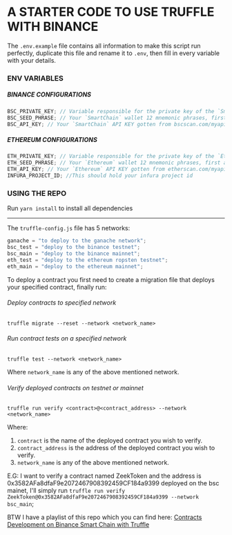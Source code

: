 # A STARTER CODE TO USE TRUFFLE WITH BINANCE

The `.env.example` file contains all information to make this script run perfectly, duplicate this file and rename it to `.env`, then fill in every variable with your details.

### ENV VARIABLES

##### BINANCE CONFIGURATIONS

```js
BSC_PRIVATE_KEY; // Variable responsible for the private key of the `SmartChain` address you wish to deploy with.
BSC_SEED_PHRASE; // Your `SmartChain` wallet 12 mnemonic phrases, first account will be used to deploy the contract by default
BSC_API_KEY; // Your `SmartChain` API KEY gotten from bscscan.com/myapikey, this is used to verify deployed contracts on testnet and mainnet
```

##### ETHEREUM CONFIGURATIONS

```js
ETH_PRIVATE_KEY; // Variable responsible for the private key of the `Ethereum` address you wish to deploy with.
ETH_SEED_PHRASE; // Your `Ethereum` wallet 12 mnemonic phrases, first account will be used to deploy the contract by default
ETH_API_KEY; // Your `Ethereum` API KEY gotten from etherscan.com/myapikey, this is used to verify deployed contracts on testnet and mainnet
INFURA_PROJECT_ID; //This should hold your infura project id
```

### USING THE REPO

Run `yarn install` to install all dependencies

---

The `truffle-config.js` file has 5 networks:

```js
ganache = "to deploy to the ganache network";
bsc_test = "deploy to the binance testnet";
bsc_main = "deploy to the binance mainnet";
eth_test = "deploy to the ethereum ropsten testnet";
eth_main = "deploy to the ethereum mainnet";
```

To deploy a contract you first need to create a migration file that deploys your specified contract, finally run:

###### Deploy contracts to specified network

`truffle migrate --reset --network <network_name>`

###### Run contract tests on a specified network

`truffle test --network <network_name>`

Where `network_name` is any of the above mentioned network.

###### Verify deployed contracts on testnet or mainnet

`truffle run verify <contract>@<contract_address> --network <network_name>`

Where:

1. `contract` is the name of the deployed contract you wish to verify.
2. `contract_address` is the address of the deployed contract you wish to verify.
3. `network_name` is any of the above mentioned network.

E.G: I want to verify a contract named ZeekToken and the address is 0x3582AFa8dfaF9e2072467908392459CF184a9399 deployed on the bsc mainet, I'll simply run `truffle run verify ZeekToken@0x3582AFa8dfaF9e2072467908392459CF184a9399 --network bsc_main`;

BTW I have a playlist of this repo which you can find here: [Contracts Development on Binance Smart Chain with Truffle](https://www.youtube.com/playlist?list=PLG3Tf5BKdISnT1NjbIuAgRzvwnTs72p-F)
